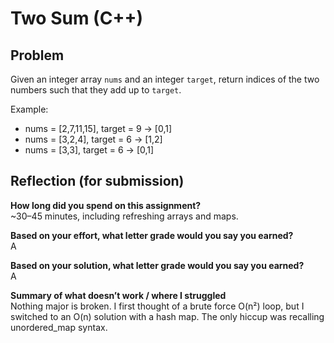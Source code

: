 # Two Sum (C++)
## Problem
Given an integer array `nums` and an integer `target`, return indices of the two numbers such that they add up to `target`.

Example:
- nums = [2,7,11,15], target = 9 → [0,1]
- nums = [3,2,4], target = 6 → [1,2]
- nums = [3,3], target = 6 → [0,1]

## Reflection (for submission)
**How long did you spend on this assignment?**  
~30–45 minutes, including refreshing arrays and maps.

**Based on your effort, what letter grade would you say you earned?**  
A  

**Based on your solution, what letter grade would you say you earned?**  
A  

**Summary of what doesn’t work / where I struggled**  
Nothing major is broken. I first thought of a brute force O(n²) loop, but I switched to an O(n) solution with a hash map. The only hiccup was recalling unordered_map syntax.
